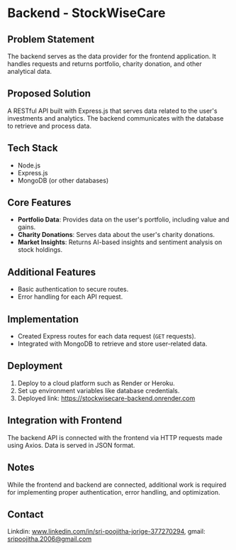 # Backend - StockWiseCare

## Problem Statement
The backend serves as the data provider for the frontend application. It handles requests and returns portfolio, charity donation, and other analytical data.

## Proposed Solution
A RESTful API built with Express.js that serves data related to the user's investments and analytics. The backend communicates with the database to retrieve and process data.

## Tech Stack
- Node.js
- Express.js
- MongoDB (or other databases)

## Core Features
- **Portfolio Data**: Provides data on the user's portfolio, including value and gains.
- **Charity Donations**: Serves data about the user's charity donations.
- **Market Insights**: Returns AI-based insights and sentiment analysis on stock holdings.

## Additional Features
- Basic authentication to secure routes.
- Error handling for each API request.

## Implementation
- Created Express routes for each data request (`GET` requests).
- Integrated with MongoDB to retrieve and store user-related data.

## Deployment
1. Deploy to a cloud platform such as Render or Heroku.
2. Set up environment variables like database credentials.
3. Deployed link: https://stockwisecare-backend.onrender.com

## Integration with Frontend
The backend API is connected with the frontend via HTTP requests made using Axios. Data is served in JSON format.

## Notes
While the frontend and backend are connected, additional work is required for implementing proper authentication, error handling, and optimization.

## Contact
Linkdin: www.linkedin.com/in/sri-poojitha-jorige-377270294, 
gmail: sripoojitha.2006@gmail.com
